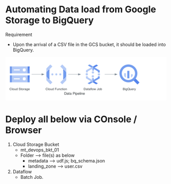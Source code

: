 # Automating Data load from Google Storage to BigQuery
Requirement
* Upon the arrival of a CSV file in the GCS bucket, it should be loaded into BigQuery.

![alt text](image.png)

# Deploy all below via COnsole / Browser
1. Cloud Storage Bucket
    * mt_devops_bkt_01
    * Folder --> file(s) as below
        * metadata --> udf.js; bq_schema.json
        * landing_zone --> user.csv
2. Dataflow
    * Batch Job.
